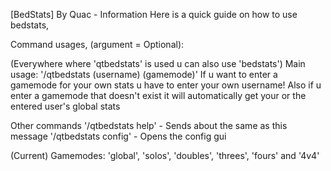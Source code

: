 [BedStats] By Quac - Information
Here is a quick guide on how to use bedstats,

Command usages, (argument = Optional):

(Everywhere where 'qtbedstats' is used u can also use 'bedstats')
Main usage: '/qtbedstats (username) (gamemode)'
    If u want to enter a gamemode for your own stats u have to enter your own username!
    Also if u enter a gamemode that doesn't exist it will automatically get your or the entered user's global stats
    
Other commands
'/qtbedstats help' - Sends about the same as this message
'/qtbedstats config' - Opens the config gui

(Current) Gamemodes: 'global', 'solos', 'doubles', 'threes', 'fours' and '4v4'

